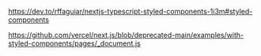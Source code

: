 https://dev.to/rffaguiar/nextjs-typescript-styled-components-1i3m#styled-components

https://github.com/vercel/next.js/blob/deprecated-main/examples/with-styled-components/pages/_document.js
